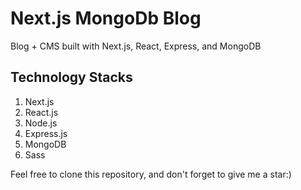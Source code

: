 # Next.js MongoDb Blog
Blog + CMS built with Next.js, React, Express, and MongoDB

## Technology Stacks
1. Next.js
2. React.js
3. Node.js
4. Express.js
5. MongoDB
6. Sass

Feel free to clone this repository, and don't forget to give me a star:)
